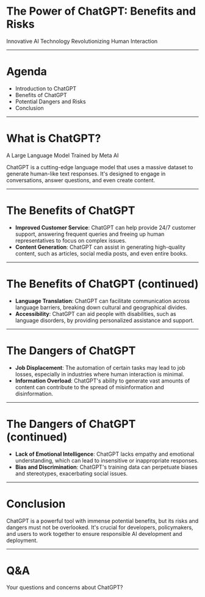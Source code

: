 # The Power of ChatGPT: Benefits and Risks

Innovative AI Technology Revolutionizing Human Interaction

---

# Agenda

* Introduction to ChatGPT
* Benefits of ChatGPT
* Potential Dangers and Risks
* Conclusion

---

# What is ChatGPT?

A Large Language Model Trained by Meta AI

ChatGPT is a cutting-edge language model that uses a massive dataset to generate human-like text responses. It's designed to engage in conversations, answer questions, and even create content.

---

# The Benefits of ChatGPT

* **Improved Customer Service**: ChatGPT can help provide 24/7 customer support, answering frequent queries and freeing up human representatives to focus on complex issues.
* **Content Generation**: ChatGPT can assist in generating high-quality content, such as articles, social media posts, and even entire books.

---

# The Benefits of ChatGPT (continued)

* **Language Translation**: ChatGPT can facilitate communication across language barriers, breaking down cultural and geographical divides.
* **Accessibility**: ChatGPT can aid people with disabilities, such as language disorders, by providing personalized assistance and support.

---

# The Dangers of ChatGPT

* **Job Displacement**: The automation of certain tasks may lead to job losses, especially in industries where human interaction is minimal.
* **Information Overload**: ChatGPT's ability to generate vast amounts of content can contribute to the spread of misinformation and disinformation.

---

# The Dangers of ChatGPT (continued)

* **Lack of Emotional Intelligence**: ChatGPT lacks empathy and emotional understanding, which can lead to insensitive or inappropriate responses.
* **Bias and Discrimination**: ChatGPT's training data can perpetuate biases and stereotypes, exacerbating social issues.

---

# Conclusion

ChatGPT is a powerful tool with immense potential benefits, but its risks and dangers must not be overlooked. It's crucial for developers, policymakers, and users to work together to ensure responsible AI development and deployment.

---

# Q&A

Your questions and concerns about ChatGPT?
